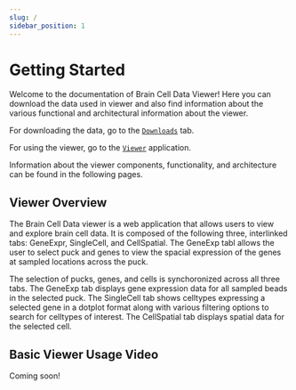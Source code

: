 ```yaml
---
slug: /
sidebar_position: 1
---
```


# Getting Started

Welcome to the documentation of Brain Cell Data Viewer! Here you can download
the data used in viewer and also find information about the various functional
and architectural information about the viewer.

For downloading the data, go to the [`Downloads`](../downloads) tab.

For using the viewer, go to the <a href="https://www.braincelldata.org"
target="_self">`Viewer`</a> application.

Information about the viewer components, functionality, and architecture can be
found in the following pages.

## Viewer Overview

The Brain Cell Data viewer is a web application that allows users to view and
explore brain cell data. It is composed of the following three, interlinked
tabs: GeneExpr, SingleCell, and CellSpatial. The GeneExp tabl allows the user
to select puck and genes to view the spacial expression of the genes at sampled
locations across the puck. 

The selection of pucks, genes, and
cells is synchoronized across all three tabs. The GeneExp tab displays gene
expression data for all sampled beads in the selected puck. The SingleCell tab
shows celltypes expressing a selected gene in a dotplot format along with
various filtering options to search for celltypes of interest. The CellSpatial
tab displays spatial data for the selected cell.

## Basic Viewer Usage Video

Coming soon!
<!-- <iframe width="560" height="315" src="" title="YouTube video player" frameborder="0" allow="accelerometer; autoplay; clipboard-write; encrypted-media; gyroscope; picture-in-picture; web-share" allowfullscreen></iframe>
-->

